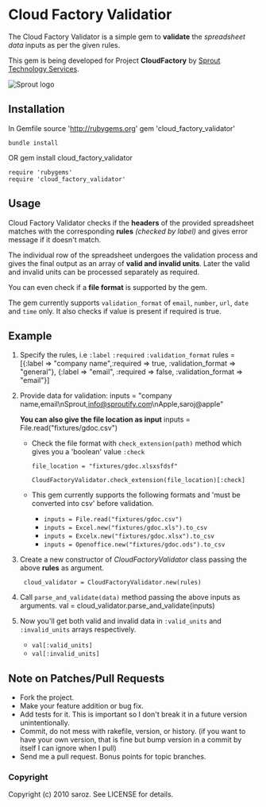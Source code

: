 # Cloud Factory Validatior

The Cloud Factory Validator is a simple gem to **validate** the *spreadsheet data* inputs as per the given rules.

This gem is being developed for Project **CloudFactory** by [Sprout Technology Services](http://sprout-technology.com).

![Sprout logo](http://sprout-technology.com/images/logo.png) 

## Installation
	
In Gemfile
	source 'http://rubygems.org'
	gem 'cloud_factory_validator'
	
	bundle install

OR 
	gem install cloud_factory_validator
	
	require 'rubygems'
	require 'cloud_factory_validator'

## Usage

Cloud Factory Validator checks if the **headers** of the provided spreadsheet matches with the corresponding **rules** *(checked by label)* and gives error message if it doesn't match.

The individual row of the spreadsheet undergoes the validation process and gives the final output as an array of **valid and invalid units**. Later the valid and invalid units can be processed separately as required.

You can even check if a **file format** is supported by the gem.

The gem currently supports `validation_format` of `email`, `number`, `url`, `date` and `time` only. It also checks if value is present if required is true.

## Example

1. Specify the rules, i.e `:label` `:required` `:validation_format`
		rules = [{:label => "company name",:required => true, :validation_format => "general"},
			 	 {:label => "email", :required => false, :validation_format => "email"}]

2. Provide data for validation:
		inputs = "company name,email\nSprout,info@sproutify.com\nApple,saroj@apple"

	**You can also give the file location as input**
		inputs = File.read("fixtures/gdoc.csv")

	* Check the file format with `check_extension(path)` method which gives you a 'boolean' value `:check`
	
		`file_location = "fixtures/gdoc.xlsxsfdsf"`
		
		`CloudFactoryValidator.check_extension(file_location)[:check]`

	* This gem currently supports the following formats and 'must be converted into csv' before validation.
		* `inputs = File.read("fixtures/gdoc.csv")`
		* `inputs = Excel.new("fixtures/gdoc.xls").to_csv`
		* `inputs = Excelx.new("fixtures/gdoc.xlsx").to_csv`
		* `inputs = Openoffice.new("fixtures/gdoc.ods").to_csv`

3. Create a new constructor of *CloudFactoryValidator* class passing the above **rules** as argument.

		cloud_validator = CloudFactoryValidator.new(rules)

4. Call `parse_and_validate(data)` method passing the above inputs as arguments.
		val = cloud_validator.parse_and_validate(inputs)

5. Now you'll get both valid and invalid data in `:valid_units` and `:invalid_units` arrays respectively.
	* `val[:valid_units]`
	* `val[:invalid_units]`

## Note on Patches/Pull Requests
 
* Fork the project.
* Make your feature addition or bug fix.
* Add tests for it. This is important so I don't break it in a
  future version unintentionally.
* Commit, do not mess with rakefile, version, or history.
  (if you want to have your own version, that is fine but bump version in a commit by itself I can ignore when I pull)
* Send me a pull request. Bonus points for topic branches.

### Copyright

Copyright (c) 2010 saroz. See LICENSE for details.